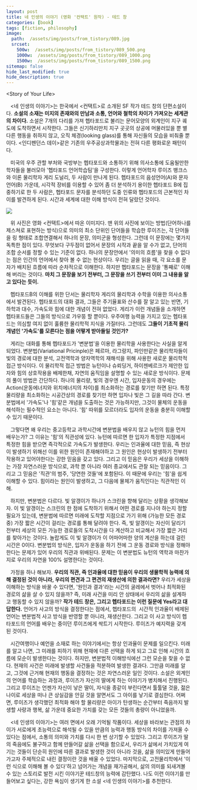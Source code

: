 ```yaml
---
layout: post
title: 네 인생의 이야기 (영화 '컨택트' 원작) - 테드 창
categories: [book]
tags: [fiction, philosophy]
image:
  path:  /assets/img/posts/from_tistory/089.jpg
  srcset:
    500w:  /assets/img/posts/from_tistory/089_500.png
    1000w:  /assets/img/posts/from_tistory/089_1000.png
    1500w:  /assets/img/posts/from_tistory/089_1500.png
sitemap: false
hide_last_modified: true
hide_description: true
---
```



  


<Story of Your Life\>

  


   <네 인생의 이야기\>는 한국에서 <컨택트\>로 소개된 SF 작가 테드 창의 단편소설이다. **소설의 소재는 미지의 존재와의 만남과 소통, 언어와 철학의 차이가 가져오는 세계관의 차이다.** 소설은 7개의 다리를 가져 헵타포드로 불리는 문어모양의 외계인이 지구 궤도에 도착하면서 시작한다. 그들은 신기하리만치 지구 곳곳의 상공에 머물러있을 뿐 별다른 행동을 취하지 않고, 오직 체경(looking glass)를 통해 자신들의 모습을 비춰줄 뿐이다. <인디펜던스 데이\>같은 기존의 우주공상과학물과는 전혀 다른 평화로운 패턴이다.

  


   미국의 우주 관할 부처와 국방부는 헵타포드와 소통하기 위해 의사소통에 도움될만한 학자들을 불러모아 '헵타포드 언어학습팀'을 구성한다. 이렇게 언어학자 루이즈 뱅크스와 이론 물리학자 게리 도널리, 두 사람이 만나게 된다. 헵타포드의 음성언어(A)와 문자언어(B) 가운데, 시각적 장비를 이용할 수 있어 좀 더 분석하기 용이한 헵타포드 B에 집중하기로 한 두 사람은, 헵타포드 문자를 분석하던 도중 인류와 헵타포드의 근본적인 차이를 발견하게 된다. 시간과 세계에 대한 이해 방식이 전혀 달랐던 것이다.

  


![](https://t1.daumcdn.net/cfile/tistory/24731D4758C1714D0A)

  


  


   위 사진은 영화 <컨택트\>에서 따온 이미지다. 맨 위의 사진에 보이는 방법(단어하나를 제스쳐로 표현하는 방식)으로 의미의 최소 단위인 단어들을 학습한 루이즈는, 각 단어들을 링 형태로 조합연결해서 하나의 문장, 의미군을 형성한다. 그런데 이 문장에는 몇가지 독특한 점이 있다. 무엇보다 구두점이 없어서 문장의 시작과 끝을 알 수가 없고, 단어의 조합 순서를 정할 수 있는 기준이 없다. 하나의 문장안에서 '의미의 흐름'을 찾을 수 없다는 점은 인간의 언어에서 찾아 볼 수 없는 현상이다. 우리는 글을 읽을 때, 각 요소를 문자가 배치된 흐름에 따라 순차적으로 이해한다. 하지만 헵타포드는 문장을 '통째로' 이해해 버리는 것이다. **마치 그 문장을 보기 전부터, 그 문장을 쓰기 전부터 이미 그 내용을 알고 있다는 듯이.**

  


   헵타포드B의 이해를 위한 단서는 물리학자 게리의 물리학과 수학을 이용한 의사소통에서 발견된다. 헵타포드의 대화 결과, 그들은 주기율표와 산수를 잘 알고 있는 반면, 기하학과 대수, 가속도와 힘에 대한 개념이 전혀 없었다. 게리가 이런 개념들을 소개하면 헵타포드들은 그들의 방식으로 갸우뚱 할 뿐이다. 우주여행 능력을 가지고 있는 헵타포드는 의심할 여지 없이 훌륭한 물리학적 지식을 가질터다. 그런데도 **그들이 기초적 물리개념인 '가속도'를 모른다는 점을 어떻게 받아들일 것인가?**

  


   게리는 대화를 통해 헵타포드가 '변분법'을 이용한 물리학을 사용한다는 사실을 알게 되었다. 변분법(Variational Pricinple)은 페르마, 라그랑지, 파인만같은 물리학자들이 빛의 경로에 대한 분석, 고전역학과 양자역학의 재해석을 위해 사용한 새로운 물리학적 접근 방식이다. 이 물리학적 접근 방법은 뉴턴이나 슈뢰딩거, 하이젠베르크가 제안한 입자와 힘의 상호작용을 배제한채, 자연의 움직임을 설명할 수 있는 새로운 방식이다. 문제의 풀이 방법은 간단하다. 하나의 물리량, 빛의 경우엔 시간, 입자운동의 경우에는 Action(운동에너지와 위치에너지의 차이)를 최소화하는 경로를 찾기만 하면 된다. 특정 물리량을 최소화하는 시공간상의 경로를 찾기만 하면 입자나 빛은 그 길을 따라 간다. 변분법에서 '가속도'나 '힘'같은 개념을 도출하는 것은 가능하지만, 그것이 물체의 운동을 해석하는 필수적인 요소는 아니다. '힘' 따위를 모르더라도 입자의 운동을 충분히 이해할 수 있기 때문이다.

  


   그렇다면 왜 우리는 중고등학교 과학시간에 변분법을 배우지 않고 뉴턴의 힘을 먼저 배우는가? 그 이유는 '힘'의 직관성에 있다. 뉴턴에 따르면 한 입자가 특정한 지점에서 특정한 힘을 받으면 즉각적으로 가속도가 발생한다. 우리는 인과율에 대한 믿음, 즉 현상이 발생하기 위해선 이를 위한 원인이 존재해야하고 그 원인은 현상이 발생하기 전부터 작용하고 있어야한다는 강한 믿음을 갖고 있다. 그리고 이 믿음은 우리가 세상을 이해하는 가장 자연스러운 방식으로, 과학 뿐 아니라 여러 종교에서도 관찰 되는 믿음이다. 그리고 그 믿음은 '직관'의 범주, '당연한 것들'에 포함된다. 이 때문에 우리는 '힘'을 쉽게 이해할 수 있다. 힘이라는 원인이 발생하고, 그 다음에 물체가 움직인다는 직관적인 이해. 

  


   하지만, 변분법은 다르다. 빛 알갱이가 하나가 스크린을 향해 달리는 상황을 생각해보자. 이 빛 알갱이는 스크린의 한 점에 도착하기 위해서 어떤 경로를 지나야 하는지 정할 필요가 있는데, 변분법에 따르면 미래에 도착할 지점으로 가기 위해 (가능한 모든 경로 중) 가장 짧은 시간이 걸리는 경로를 통해 달려야 한다. 즉, 빛 알갱이는 자신이 달리기 전부터 세상의 모든 가능한 경로들의 도착시간을 다 계산하고 비교해서 가장 짧은 거리를 찾아가는 것이다. 놀랍게도 이 빛 알갱이가 이 어마어마한 양의 계산을 하는데 걸린 시간은 0이다. 변분법의 방식은, 입자가 운동을 하기 전에 그 운동 경로와 방식을 정해야 한다는 문제가 있어 우리의 직관과 위배된다. 문제는 이 변분법도 뉴턴의 역학과 마찬가지로 우리의 자연을 100% 설명한다는 것이다.

  


   가정을 하나 해보자. **우리의 직관, 즉 인과율에 대한 믿음이 우리의 생물학적 능력에 의해 결정된 것이 아니라, 우리의 편견과 그 편견의 재생산에 의한 결과라면?** 우리가 세상을 이해하는 방식을 바꿀 수 있다면, '원인과 결과'라는 시간의 굴레에서 벗어나 최적화된 경로의 삶을 살 수 있지 않을까? 즉, 미래 사건을 미리 안 상태에서 우리의 삶을 설계하고 행동할 수 있지 않을까? **작가 테드 창은, 그리고 헵타포드는 이런 질문에 Yes라고 대답한다.** 언어가 사고의 방식을 결정한다는 점에서, 헵타포드의  시간적 인과율이 배제된 언어는 변분법적 사고 방식을 반영할 뿐 아니라, 재생산한다. 그리고 이 사고 방식이 헵타포드의 언어를 배우는 중이던 루이즈에게 싹트기 시작한다. 루이즈가 예지력을 갖게 된 것이다. 

  


   시간여행이나 예언을 소재로 하는 이야기에서는 항상 인과율이 문제를 일으킨다. 미래를 알고 나면, 그 미래를 피하기 위해 현재에 다른 선택을 하게 되고 그로 인해 시간의 흐름에 모순이 발생한다는 것이다. 하지만, 변분법적 이해방식에선 그런 모순을 찾을 수 없다. 현재의 사건은 미래에 발생할 사건들을 적분하여 발생한 결과다. 그만큼 미래를 알고, 그것에 근거해 현재의 행동을 결정하는 것은 자연스러운 일인 것이다. 소설은 외계인의 언어를 학습하는 과정과, 루이즈가 자신의 딸에게 하는 이야기가 병치해서 진행된다. 그리고 루이즈는 언젠가 자신이 낳은 딸이, 자식을 종같이 부린다면서 툴툴댈 것을, 젊은 나이로 세상을 떠나 큰 상실감을 안길 것을 알면서도 그 아이를 낳기로 결심한다. 어쩌면, 루이즈가 생각했던 최적화 해야 할 물리량은 아이가 탄생하는 순간부터 죽음까지 발생할 사랑과 행복, 삶 가운데 중요한 가치를 갖는 모든 것들의 총량이 아니었을까.

  


   <네 인생의 이야기\>는 여러 면에서 오래 기억될 작품이다. 세상을 바라보는 관점의 차이가 서로에게 초능력으로 해석될 수 있을 만큼의 능력과 행동 방식의 차이를 가져올 수 있다는 점에서, 소통의 의미와 가치를 다시 한 번 상기할 수 있었다. 그리고 루이즈가 딸의 죽음에도 불구하고 함께 만들어갈 삶을 선택을 함으로서, 우리가 삶에서 가치있게 여기는 것들이 단순히 원인에 따른 결과로 발생한 것이 아니라 것을, 삶을 의미있게 만들어 가고자 주체적으로 내린 결정이란 것을 배울 수 있었다. 마지막으로, 고전물리학에서 '이런 식으로 이해해 볼 수 있다'하고 넘어가는 개념을 재가공해서, 삶의 의미를 되새겨볼 수 있는 스토리로 발전 시킨 이야기꾼 테드창의 능력에 감탄했다. 나도 이런 이야기를 만들어보고 싶다는, 강한 욕심이 생기게 한 소설 <네 인생의 이야기\>를 추천한다.

  



